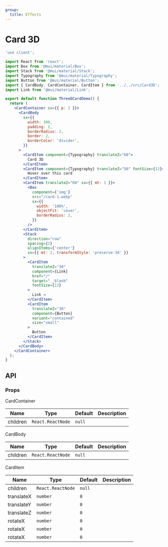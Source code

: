 ```yaml
---
group:
  title: Effects
---
```


# Card 3D

```jsx
'use client';

import React from 'react';
import Box from '@mui/material/Box';
import Stack from '@mui/material/Stack';
import Typography from '@mui/material/Typography';
import Button from '@mui/material/Button';
import { CardBody, CardContainer, CardItem } from '../../src/Card3D';
import Link from '@mui/material/Link';

export default function ThreeDCardDemo() {
  return (
    <CardContainer sx={{ p: 2 }}>
      <CardBody
        sx={{
          width: 300,
          padding: 2,
          borderRadius: 2,
          border: 2,
          borderColor: 'divider',
        }}
      >
        <CardItem component={Typography} translateZ="60">
          Card 3D
        </CardItem>
        <CardItem component={Typography} translateZ="50" fontSize={12}>
          Hover over this card
        </CardItem>
        <CardItem translateZ="60" sx={{ mt: 1 }}>
          <Box
            component={'img'}
            src="/card-1.webp"
            sx={{
              width: '100%',
              objectFit: 'cover',
              borderRadius: 2,
            }}
          />
        </CardItem>
        <Stack
          direction="row"
          spacing={2}
          alignItems={'center'}
          sx={{ mt: 2, transformStyle: 'preserve-3d' }}
        >
          <CardItem
            translateZ="30"
            component={Link}
            href="/"
            target="__blank"
            fontSize={12}
          >
            Link →
          </CardItem>
          <CardItem
            translateZ="30"
            component={Button}
            variant="contained"
            size="small"
          >
            Button
          </CardItem>
        </Stack>
      </CardBody>
    </CardContainer>
  );
}
```

## API

### Props

CardContainer

| Name     | Type              | Default | Description |
| -------- | ----------------- | ------- | ----------- |
| children | `React.ReactNode` | `null`  |             |

CardBody

| Name     | Type              | Default | Description |
| -------- | ----------------- | ------- | ----------- |
| children | `React.ReactNode` | `null`  |             |

CardItem

| Name       | Type              | Default | Description |
| ---------- | ----------------- | ------- | ----------- |
| children   | `React.ReactNode` | `null`  |             |
| translateX | `number`          | `0`     |             |
| translateY | `number`          | `0`     |             |
| translateZ | `number`          | `0`     |             |
| rotateX    | `number`          | `0`     |             |
| rotateX    | `number`          | `0`     |             |
| rotateX    | `number`          | `0`     |             |
